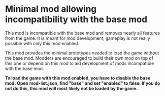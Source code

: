 # Minimal mod allowing incompatibility with the base mod

This mod is incompatible with the base mod and removes nearly all features from the game.
It is meant for mod development, gameplay is not really possible with only this mod enabled.

This mod provides the minimal prototypes needed to load the game without the base mod.
Modders are encouraged to build their own mod on top of this one or depend on this mod to aid development of mods incompatible with the base mod.

**To load the game with this mod enabled, you have to disable the base mod: Open mod-list.json, find "base" and set "enabled" to false.
If you do not do this, this mod will most likely not be loaded by the game.**
